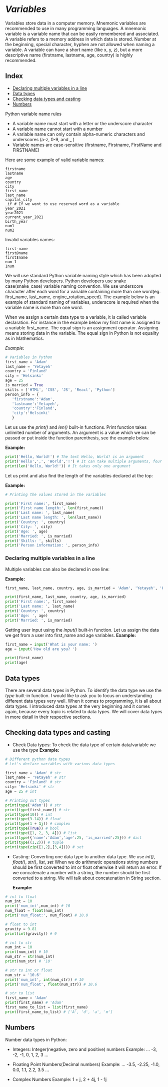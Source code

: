 # _Variables_

Variables store data in a computer memory. Mnemonic variables are recommended to use in many programming languages. A mnemonic variable is a variable name that can be easily remembered and associated. A variable refers to a memory address in which data is stored. Number at the beginning, special character, hyphen are not allowed when naming a variable. A variable can have a short name (like x, y, z), but a more descriptive name (firstname, lastname, age, country) is highly recommended.

## Index

  - [Declaring multiple variables in a line](#declaring-multiple-variables-in-a-line)
  - [Data types](#data-types)
  - [Checking data types and casting](#checking-data-types-and-casting)
  - [Numbers](#numbers)

Python variable name rules

- A variable name must start with a letter or the underscore character
- A variable name cannot start with a number
- A variable name can only contain alpha-numeric characters and underscores (a-z, 0-9, and \_ )
- Variable names are case-sensitive (firstname, Firstname, FirstName and FIRSTNAME)

Here are some example of valid variable names:

```shell
firstname
lastname
age
country
city
first_name
last_name
capital_city
_if # If we want to use reserved word as a variable
year_2021
year2021
current_year_2021
birth_year
num1
num2
```

Invalid variables names:

```shell
first-name
first@name
first$name
num-1
1num
```

We will use standard Python variable naming style which has been adopted by many Python developers. Python developers use snake case(snake_case) variable naming convention. We use underscore character after each word for a variable containing more than one word(eg. first_name, last_name, engine_rotation_speed). The example below is an example of standard naming of variables, underscore is required when the variable name is more than one word.

When we assign a certain data type to a variable, it is called variable declaration. For instance in the example below my first name is assigned to a variable first_name. The equal sign is an assignment operator. Assigning means storing data in the variable. The equal sign in Python is not equality as in Mathematics.

_Example:_

```py
# Variables in Python
first_name = 'Adam'
last_name = 'Yetayeh'
country = 'Finland'
city = 'Helsinki'
age = 25
is_married = True
skills = ['HTML', 'CSS', 'JS', 'React', 'Python']
person_info = {
   'firstname':'Adam',
   'lastname':'Yetayeh',
   'country':'Finland',
   'city':'Helsinki'
   }
```

Let us use the _print()_ and _len()_ built-in functions. Print function takes unlimited number of arguments. An argument is a value which we can be passed or put inside the function parenthesis, see the example below.

**Example:**

```py
print('Hello, World!') # The text Hello, World! is an argument
print('Hello',',', 'World','!') # It can take multiple arguments, four arguments have been passed
print(len('Hello, World!')) # It takes only one argument
```

Let us print and also find the length of the variables declared at the top:

**Example:**

```py
# Printing the values stored in the variables

print('First name:', first_name)
print('First name length:', len(first_name))
print('Last name: ', last_name)
print('Last name length: ', len(last_name))
print('Country: ', country)
print('City: ', city)
print('Age: ', age)
print('Married: ', is_married)
print('Skills: ', skills)
print('Person information: ', person_info)
```

### Declaring multiple variables in a line

Multiple variables can also be declared in one line:

**Example:**

```py
first_name, last_name, country, age, is_married = 'Adam', 'Yetayeh', 'Helsink', 25, True

print(first_name, last_name, country, age, is_married)
print('First name:', first_name)
print('Last name: ', last_name)
print('Country: ', country)
print('Age: ', age)
print('Married: ', is_married)
```

Getting user input using the _input()_ built-in function. Let us assign the data we get from a user into first_name and age variables.
**Example:**

```py
first_name = input('What is your name: ')
age = input('How old are you? ')

print(first_name)
print(age)
```

## Data types

There are several data types in Python. To identify the data type we use the _type_ built-in function. I would like to ask you to focus on understanding different data types very well. When it comes to programming, it is all about data types. I introduced data types at the very beginning and it comes again, because every topic is related to data types. We will cover data types in more detail in their respective sections.

## Checking data types and casting

- Check Data types: To check the data type of certain data/variable we use the _type_
  **Example:**

```py
# Different python data types
# Let's declare variables with various data types

first_name = 'Adam' # str
last_name = 'Yetayeh' # str
country = 'Finland' # str
city= 'Helsinki' # str
age = 25 # int

# Printing out types
print(type('Adam')) # str
print(type(first_name)) # str
print(type(10)) # int
print(type(3.14)) # float
print(type(1 + 1j)) # complex
print(type(True)) # bool
print(type([1, 2, 3, 4])) # list
print(type({'name':'Adam','age':25, 'is_married':25})) # dict
print(type((1,2))) # tuple
print(type(zip([1,2],[3,4]))) # set
```

- Casting: Converting one data type to another data type. We use _int()_, _float()_, _str()_, _list_, _set_
  When we do arithmetic operations string numbers should be first converted to int or float otherwise it will return an error. If we concatenate a number with a string, the number should be first converted to a string. We will talk about concatenation in String section.

  **Example:**

```py
# int to float
num_int = 10
print('num_int',num_int) # 10
num_float = float(num_int)
print('num_float:', num_float) # 10.0

# float to int
gravity = 9.81
print(int(gravity)) # 9

# int to str
num_int = 10
print(num_int) # 10
num_str = str(num_int)
print(num_str) # '10'

# str to int or float
num_str = '10.6'
print('num_int', int(num_str)) # 10
print('num_float', float(num_str)) # 10.6

# str to list
first_name = 'Adam'
print(first_name) # 'Adam'
first_name_to_list = list(first_name)
print(first_name_to_list) # ['A', 'd', 'a', 'm']
```

## Numbers

Number data types in Python:

- Integers: Integer(negative, zero and positive) numbers
  Example:
  ... -3, -2, -1, 0, 1, 2, 3 ...

- Floating Point Numbers(Decimal numbers)
  Example:
  ... -3.5, -2.25, -1.0, 0.0, 1.1, 2.2, 3.5 ...

- Complex Numbers
  Example:
  1 + j, 2 + 4j, 1 - 1j
